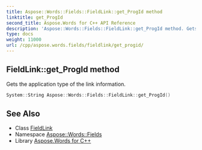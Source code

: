 ```yaml
---
title: Aspose::Words::Fields::FieldLink::get_ProgId method
linktitle: get_ProgId
second_title: Aspose.Words for C++ API Reference
description: 'Aspose::Words::Fields::FieldLink::get_ProgId method. Gets the application type of the link information in C++.'
type: docs
weight: 11000
url: /cpp/aspose.words.fields/fieldlink/get_progid/
---
```

## FieldLink::get_ProgId method


Gets the application type of the link information.

```cpp
System::String Aspose::Words::Fields::FieldLink::get_ProgId()
```

## See Also

* Class [FieldLink](../)
* Namespace [Aspose::Words::Fields](../../)
* Library [Aspose.Words for C++](../../../)
